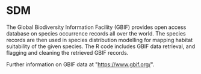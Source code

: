 # SDM

The Global Biodiversity Information Facility (GBIF) provides open access database on species occurrence records all over the world.
The species records are then used in species distribution modelling for mapping habitat suitability of the given species.
The R code includes GBIF data retrieval, and flagging and cleaning the retrieved GBIF records.

Further information on GBIF data at "https://www.gbif.org/".
